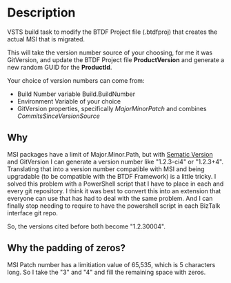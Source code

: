 # Description

VSTS build task to modify the BTDF Project file (.btdfproj) that creates the actual MSI that is migrated.

This will take the version number source of your choosing, for me it was GitVersion, and update the BTDF Project file **ProductVersion** and generate a new random GUID for the **ProductId**.

Your choice of version numbers can come from:

* Build Number variable Build.BuildNumber
* Environment Variable of your choice
* GitVersion properties, specifically *MajorMinorPatch* and combines *CommitsSinceVersionSource*

## Why

MSI packages have a limit of Major.Minor.Path, but with [Sematic Version](https://semver.org) and GitVersion I can generate a version number like "1.2.3-ci4" or "1.2.3+4".  Translating that into a version number compatible with MSI and being upgradable (to be compatible with the BTDF Framework) is a little tricky.  I solved this problem with a PowerShell script that I have to place in each and every git repository.  I think it was best to convert this into an extension that everyone can use that has had to deal with the same problem.  And I can finally stop needing to require to have the powershell script in each BizTalk interface git repo.

So, the versions cited before both become "1.2.30004".

## Why the padding of zeros?

MSI Patch number has a limitiation value of 65,535, which is 5 characters long.  So I take the "3" and "4" and fill the remaining space with zeros.

